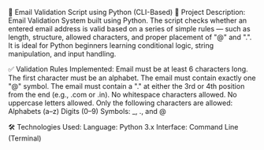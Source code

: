 📧 Email Validation Script using Python (CLI-Based)
📌 Project Description:
Email Validation System built using Python. The script checks whether an entered email address is valid based on a series of simple rules — such as length, structure, allowed characters, and proper placement of "@" and ".". It is ideal for Python beginners learning conditional logic, string manipulation, and input handling.

✅ Validation Rules Implemented:
Email must be at least 6 characters long.
The first character must be an alphabet.
The email must contain exactly one "@" symbol.
The email must contain a "." at either the 3rd or 4th position from the end (e.g., .com or .in).
No whitespace characters allowed.
No uppercase letters allowed.
Only the following characters are allowed:
Alphabets (a–z)
Digits (0–9)
Symbols: _, ., and @

🛠️ Technologies Used:
Language: Python 3.x
Interface: Command Line (Terminal)
